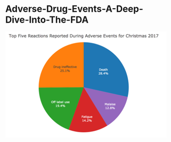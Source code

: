 # Adverse-Drug-Events-A-Deep-Dive-Into-The-FDA
![alt text](https://github.com/anthonytapias/Adverse-Drug-Events-A-Deep-Dive-Into-The-FDA/blob/master/img/top_five_reactions_christmas.png)
